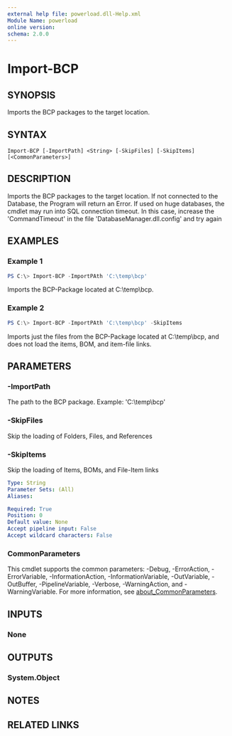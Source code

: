 ```yaml
---
external help file: powerload.dll-Help.xml
Module Name: powerload
online version:
schema: 2.0.0
---
```


# Import-BCP

## SYNOPSIS
Imports the BCP packages to the target location.

## SYNTAX

```
Import-BCP [-ImportPath] <String> [-SkipFiles] [-SkipItems] [<CommonParameters>]
```

## DESCRIPTION
Imports the BCP packages to the target location.
If not connected to the Database, the Program will return an Error.
If used on huge databases, the cmdlet may run into SQL connection timeout. In this case, increase the 'CommandTimeout' in the file 'DatabaseManager.dll.config' and try again

## EXAMPLES

### Example 1
```powershell
PS C:\> Import-BCP -ImportPAth 'C:\temp\bcp'
```

Imports the BCP-Package located at C:\temp\bcp.

### Example 2
```powershell
PS C:\> Import-BCP -ImportPAth 'C:\temp\bcp' -SkipItems
```

Imports just the files from the BCP-Package located at C:\temp\bcp, and does not load the items, BOM, and item-file links.


## PARAMETERS

### -ImportPath
The path to the BCP package. Example: 'C:\temp\bcp'

### -SkipFiles
Skip the loading of Folders, Files, and References

### -SkipItems
Skip the loading of Items, BOMs, and File-Item links

```yaml
Type: String
Parameter Sets: (All)
Aliases:

Required: True
Position: 0
Default value: None
Accept pipeline input: False
Accept wildcard characters: False
```

### CommonParameters
This cmdlet supports the common parameters: -Debug, -ErrorAction, -ErrorVariable, -InformationAction, -InformationVariable, -OutVariable, -OutBuffer, -PipelineVariable, -Verbose, -WarningAction, and -WarningVariable. For more information, see [about_CommonParameters](http://go.microsoft.com/fwlink/?LinkID=113216).

## INPUTS

### None

## OUTPUTS

### System.Object
## NOTES

## RELATED LINKS
